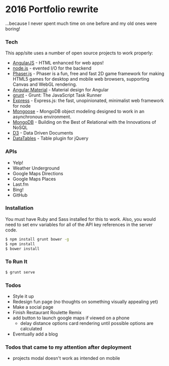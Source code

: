 # 2016 Portfolio rewrite

...because I never spent much time on one before and my old ones were boring!

### Tech

This app/site uses a number of open source projects to work properly:

* [AngularJS](https://github.com/angular/angular) - HTML enhanced for web apps!
* [node.js](https://nodejs.org/en/) - evented I/O for the backend
* [Phaser.js](https://github.com/photonstorm/phaser) - Phaser is a fun, free and fast 2D game framework for making HTML5 games for desktop and mobile web browsers, supporting Canvas and WebGL rendering.
* [Angular Material](https://github.com/angular/material) - Material design for Angular
* [grunt](https://github.com/gruntjs/grunt) - Grunt: The JavaScript Task Runner
* [Express](https://github.com/expressjs/express) - Express.js: the fast, unopinionated, minimalist web framework for node
* [Mongoose](https://github.com/Automattic/mongoose) - MongoDB object modeling designed to work in an asynchronous environment.
* [MongoDB](https://www.mongodb.com/) - Building on the Best of Relational with the Innovations of NoSQL
* [D3](https://d3js.org/) - Data Driven Documents
* [DataTables](https://datatables.net/) - Table plugin for jQuery

### APIs

 - Yelp!
 - Weather Underground
 - Google Maps Directions
 - Google Maps Places
 - Last.fm
 - Bing!
 - GitHub

### Installation
You must have Ruby and Sass installed for this to work. Also, you would need to set env variables for all of the API key references in the server code.

```sh
$ npm install grunt bower -g
$ npm install
$ bower install
```

### To Run It
```sh
$ grunt serve
```


### Todos

 - Style it up
 - Redesign fun page (no thoughts on something visually appealing yet)
 - Make a social page
 - Finish Restaurant Roulette Remix
  - add button to launch google maps if viewed on a phone
 	- delay distance options card rendering until possible options are calculated
 - Eventually add a blog
 
 
### Todos that came to my attention after deployment

 - projects modal doesn't work as intended on mobile
